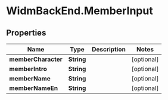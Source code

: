 # WidmBackEnd.MemberInput

## Properties

Name | Type | Description | Notes
------------ | ------------- | ------------- | -------------
**memberCharacter** | **String** |  | [optional] 
**memberIntro** | **String** |  | [optional] 
**memberName** | **String** |  | [optional] 
**memberNameEn** | **String** |  | [optional] 


